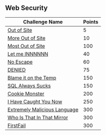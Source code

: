 
## Web Security

| Challenge Name               | Points  |
| -----------------------------|---------|
| [Out of Site](./5_Out_of_Site/) | 5 |
| [More Out of Site](./10_More_Out_of_Site/) | 10 |
| [Most Out of Site](./20_Most_Out_of_Site/) | 100 |
| [Let me INNNNNN](./40_Let_me_INNNNNN/) | 40 |
| [No Escape](./60_No_Escape/) | 60 |
| [DENIED](./75_DENIED/) | 75 |
| [Blame it on the Temp](./150_Blame_it_on_the_Temp/) | 150 |
| [SQL Always Sucks](./150_SQL_Always_Sucks/) | 150 |
| [Cookie Monster](./200_Cookie_Monster/) | 200 |
| [I Have Caught You Now](./250_I_Have_Caught_You_Now/) | 250 |
| [Extremely Malicious Language](./300_Extremely_Malicious_Language/) | 300 |
| [Who Is That In That Mirror](./300_Who_Is_That_In_That_Mirror/) | 300 |
| [FirstFail](./400_FirstFail/) | 300 |
